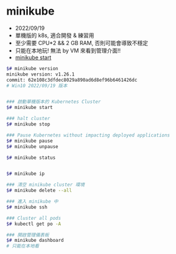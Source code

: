 # minikube

- 2022/09/19
- 單機版的 k8s, 適合開發 & 練習用
- 至少需要 CPU*2 && 2 GB RAM, 否則可能會導致不穩定
- 只能在本地玩! 無法 by VM 來看到管理介面!!
- [minikube start](https://minikube.sigs.k8s.io/docs/start/)


```bash
$# minikube version
minikube version: v1.26.1
commit: 62e108c3dfdec8029a890ad6d8ef96b6461426dc
# Win10 2022/09/19 版本


### 啟動單機版本的 Kubernetes Cluster
$# minikube start

### halt cluster
$# minikube stop

### Pause Kubernetes without impacting deployed applications
$# minikube pause
$# minikube unpause

$# minikube status


$# minikube ip

### 清空 minikube cluster 環境
$# minikube delete --all

### 進入 minikube 中
$# minikube ssh

### Cluster all pods
$# kubectl get po -A

### 開啟管理儀表板
$# minikube dashboard
# 只能在本地看
```

